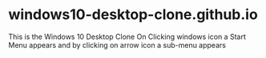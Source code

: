 # windows10-desktop-clone.github.io
This is the Windows 10 Desktop Clone
On Clicking windows icon a Start Menu appears and by clicking on arrow icon a sub-menu appears
